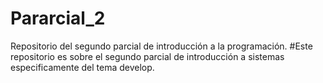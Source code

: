 # Pararcial_2
Repositorio del segundo parcial de introducción a la programación.
#Este repositorio es sobre el segundo parcial de introducción a sistemas especificamente del tema develop.